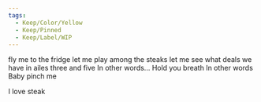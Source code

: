 ```yaml
---
tags:
  - Keep/Color/Yellow
  - Keep/Pinned
  - Keep/Label/WIP
---
```


fly me to the fridge
let me play among the steaks
let me see what deals we have in ailes three and five 
In other words...
Hold you breath
In other words
Baby pinch me

I love steak